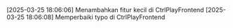 [2025-03-25 18:06:06] Menambahkan fitur kecil di CtrlPlayFrontend
[2025-03-25 18:06:08] Memperbaiki typo di CtrlPlayFrontend
